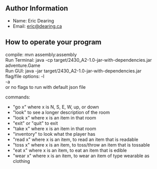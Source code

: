 ## Author Information
* Name: Eric Dearing
* Email: eric@dearing.ca


## How to operate your program
compile: mvn assembly:assembly  
Run Terminal: java -cp target/2430_A2-1.0-jar-with-dependencies.jar adventure.Game <flag> <file>  
Run GUI: java -jar target/2430_A2-1.0-jar-with-dependencies.jar <flag> <file>  
flag/file options: -l <game save name>  
                   -a <json file name>  
                   or no flags to run with default json file  

commands:
* "go x" where x is N, S, E, W, up, or down
* "look" to see a longer description of the room
* "look x" where x is an item in that room
* "exit" or "quit" to exit
* "take x" where x is an item in that room
* "inventory" to look what the player has
* "read x" where x is an item, to read an item that is readable
* "toss x" where x is an item, to toss/throw an item that is tossable
* "eat x" where x is an item, to eat an item that is edible
* "wear x" where x is an item, to wear an item of type wearable as clothing

